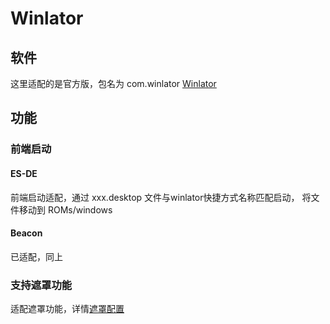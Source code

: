 # Winlator

## 软件

这里适配的是官方版，包名为 com.winlator
[Winlator](https://github.com/brunodev85/winlator)

## 功能

### 前端启动

#### ES-DE

前端启动适配，通过 xxx.desktop 文件与winlator快捷方式名称匹配启动， 将文件移动到 ROMs/windows

#### Beacon

已适配，同上

### 支持遮罩功能

适配遮罩功能，详情[遮罩配置](Overlay.md)